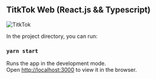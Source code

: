 ## TitkTok Web (React.js && Typescript)

<img src="https://github.com/vbeloti/tiktok-web/blob/master/.github/img/tiktok-1.jpg?raw=true" alt="TitkTok" />

In the project directory, you can run:

### `yarn start`

Runs the app in the development mode.<br />
Open [http://localhost:3000](http://localhost:3000) to view it in the browser.

